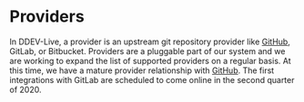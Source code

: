 # Providers
In DDEV-Live, a provider is an upstream git repository provider like [GitHub](github.md), GitLab, or Bitbucket. Providers are a pluggable part of our system and we are working to expand the list of supported providers on a regular basis. At this time, we have a mature provider relationship with [GitHub](github.md). The first integrations with GitLab are scheduled to come online in the second quarter of 2020.
